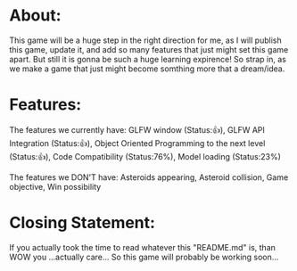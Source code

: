 # About:
This game will be a huge step in the right direction for me, as I will publish this game, update it, and add so many
features that just might set this game apart. But still it is gonna be such a huge learning expirence! So strap in, as
we make a game that just might become somthing more that a dream/idea.

# Features:
The features we currently have:
GLFW window (Status:👍),
GLFW API Integration (Status:👍),
Object Oriented Programming to the next level (Status:👍),
Code Compatibility (Status:76%),
Model loading (Status:23%)

The features we DON'T have:
Asteroids appearing,
Asteroid collision,
Game objective,
Win possibility

# Closing Statement:
If you actually took the time to read whatever this "README.md" is,
than WOW you ...actually care... So this game will probably be working
soon...
